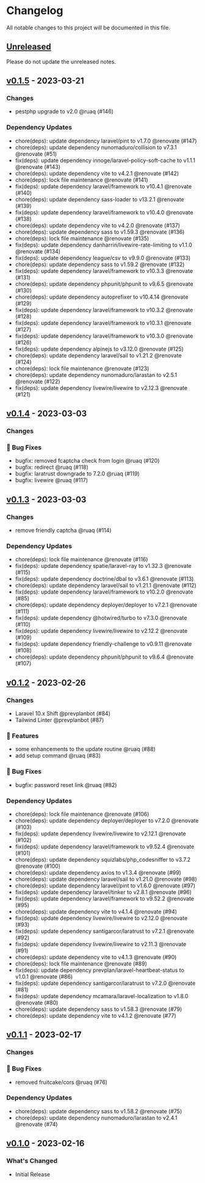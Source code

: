 # Changelog

All notable changes to this project will be documented in this file.

## [Unreleased](https://github.com/courservio/courservio/compare/v0.1.5...HEAD)

Please do not update the unreleased notes.

## [v0.1.5](https://github.com/courservio/courservio/compare/v0.1.4...v0.1.5) - 2023-03-21

### Changes

- pestphp upgrade to v2.0 @ruaq (#146)

### Dependency Updates

- chore(deps): update dependency laravel/pint to v1.7.0 @renovate (#147)
- chore(deps): update dependency nunomaduro/collision to v7.3.1 @renovate (#51)
- fix(deps): update dependency innoge/laravel-policy-soft-cache to v1.1.1 @renovate (#143)
- chore(deps): update dependency vite to v4.2.1 @renovate (#142)
- chore(deps): lock file maintenance @renovate (#141)
- fix(deps): update dependency laravel/framework to v10.4.1 @renovate (#140)
- chore(deps): update dependency sass-loader to v13.2.1 @renovate (#139)
- fix(deps): update dependency laravel/framework to v10.4.0 @renovate (#138)
- chore(deps): update dependency vite to v4.2.0 @renovate (#137)
- chore(deps): update dependency sass to v1.59.3 @renovate (#136)
- chore(deps): lock file maintenance @renovate (#135)
- fix(deps): update dependency danharrin/livewire-rate-limiting to v1.1.0 @renovate (#134)
- fix(deps): update dependency league/csv to v9.9.0 @renovate (#133)
- chore(deps): update dependency sass to v1.59.2 @renovate (#132)
- fix(deps): update dependency laravel/framework to v10.3.3 @renovate (#131)
- chore(deps): update dependency phpunit/phpunit to v9.6.5 @renovate (#130)
- chore(deps): update dependency autoprefixer to v10.4.14 @renovate (#129)
- fix(deps): update dependency laravel/framework to v10.3.2 @renovate (#128)
- fix(deps): update dependency laravel/framework to v10.3.1 @renovate (#127)
- fix(deps): update dependency laravel/framework to v10.3.0 @renovate (#126)
- fix(deps): update dependency alpinejs to v3.12.0 @renovate (#125)
- chore(deps): update dependency laravel/sail to v1.21.2 @renovate (#124)
- chore(deps): lock file maintenance @renovate (#123)
- chore(deps): update dependency nunomaduro/larastan to v2.5.1 @renovate (#122)
- fix(deps): update dependency livewire/livewire to v2.12.3 @renovate (#121)

## [v0.1.4](https://github.com/courservio/courservio/compare/v0.1.3...v0.1.4) - 2023-03-03

### Changes

### 🐛 Bug Fixes

- bugfix: removed fcaptcha check from login @ruaq (#120)
- bugfix: redirect @ruaq (#118)
- bugfix: laratrust downgrade to 7.2.0 @ruaq (#119)
- bugfix: livewire @ruaq (#117)

## [v0.1.3](https://github.com/courservio/courservio/compare/v0.1.2...v0.1.3) - 2023-03-03

### Changes

- remove friendly captcha @ruaq (#114)

### Dependency Updates

- chore(deps): lock file maintenance @renovate (#116)
- fix(deps): update dependency spatie/laravel-ray to v1.32.3 @renovate (#115)
- fix(deps): update dependency doctrine/dbal to v3.6.1 @renovate (#113)
- chore(deps): update dependency laravel/sail to v1.21.1 @renovate (#112)
- fix(deps): update dependency laravel/framework to v10.2.0 @renovate (#85)
- chore(deps): update dependency deployer/deployer to v7.2.1 @renovate (#111)
- fix(deps): update dependency @hotwired/turbo to v7.3.0 @renovate (#110)
- fix(deps): update dependency livewire/livewire to v2.12.2 @renovate (#109)
- fix(deps): update dependency friendly-challenge to v0.9.11 @renovate (#108)
- chore(deps): update dependency phpunit/phpunit to v9.6.4 @renovate (#107)

## [v0.1.2](https://github.com/courservio/courservio/compare/v0.1.1...v0.1.2) - 2023-02-26

### Changes

- Laravel 10.x Shift @prevplanbot (#84)
- Tailwind Linter @prevplanbot (#87)

### 🚀 Features

- some enhancements to the update routine @ruaq (#88)
- add setup command @ruaq (#83)

### 🐛 Bug Fixes

- bugfix: password reset link @ruaq (#82)

### Dependency Updates

- chore(deps): lock file maintenance @renovate (#106)
- chore(deps): update dependency deployer/deployer to v7.2.0 @renovate (#103)
- fix(deps): update dependency livewire/livewire to v2.12.1 @renovate (#102)
- fix(deps): update dependency laravel/framework to v9.52.4 @renovate (#101)
- chore(deps): update dependency squizlabs/php_codesniffer to v3.7.2 @renovate (#100)
- chore(deps): update dependency axios to v1.3.4 @renovate (#99)
- chore(deps): update dependency laravel/sail to v1.21.0 @renovate (#98)
- chore(deps): update dependency laravel/pint to v1.6.0 @renovate (#97)
- fix(deps): update dependency laravel/tinker to v2.8.1 @renovate (#96)
- fix(deps): update dependency laravel/framework to v9.52.2 @renovate (#95)
- chore(deps): update dependency vite to v4.1.4 @renovate (#94)
- fix(deps): update dependency livewire/livewire to v2.12.0 @renovate (#93)
- fix(deps): update dependency santigarcor/laratrust to v7.2.1 @renovate (#92)
- fix(deps): update dependency livewire/livewire to v2.11.3 @renovate (#91)
- chore(deps): update dependency vite to v4.1.3 @renovate (#90)
- chore(deps): lock file maintenance @renovate (#89)
- fix(deps): update dependency prevplan/laravel-heartbeat-status to v1.0.1 @renovate (#86)
- fix(deps): update dependency santigarcor/laratrust to v7.2.0 @renovate (#81)
- fix(deps): update dependency mcamara/laravel-localization to v1.8.0 @renovate (#80)
- chore(deps): update dependency sass to v1.58.3 @renovate (#79)
- chore(deps): update dependency vite to v4.1.2 @renovate (#77)

## [v0.1.1](https://github.com/courservio/courservio/compare/v0.1.0...v0.1.1) - 2023-02-17

### Changes

### 🐛 Bug Fixes

- removed fruitcake/cors @ruaq (#76)

### Dependency Updates

- chore(deps): update dependency sass to v1.58.2 @renovate (#75)
- chore(deps): update dependency nunomaduro/larastan to v2.4.1 @renovate (#74)

## [v0.1.0](https://github.com/courservio/courservio/commits/v0.1.0) - 2023-02-16

### What's Changed

- Initial Release
